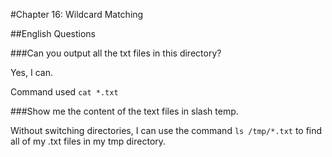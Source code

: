 #Chapter 16: Wildcard Matching

##English Questions

###Can you output all the txt files in this directory?

Yes, I can.

Command used `cat *.txt`

###Show me the content of the text files in slash temp.

Without switching directories, I can use the command `ls /tmp/*.txt` to find all of my .txt files in my tmp directory.
